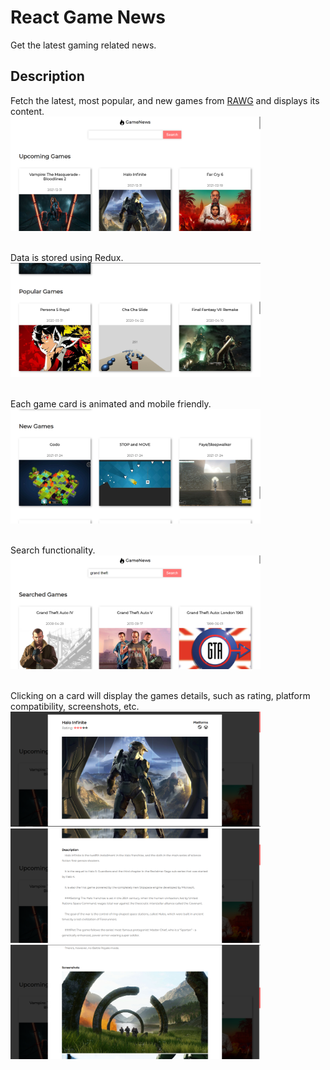 # React Game News

Get the latest gaming related news.

## Description

Fetch the latest, most popular, and new games from <a href='https://rawg.io/'>RAWG</a>
and displays its content.<br>
<img src='./src/screenshots/up.png' width='400'>
<br><br>

Data is stored using Redux.<br>
<img src='./src/screenshots/pop.png' width='400'>
<br><br>

Each game card is animated and mobile friendly.<br>
<img src='./src/screenshots/new.png' width='400'>
<br><br>

Search functionality.<br>
<img src='./src/screenshots/search.png' width='400'>
<br><br>

Clicking on a card will display the games details,
such as rating, platform compatibility, screenshots, etc.<br>
<img src='./src/screenshots/detail1.png' width='400'>
<img src='./src/screenshots/detail2.png' width='400'>
<img src='./src/screenshots/detail3.png' width='400'>
<br><br>
